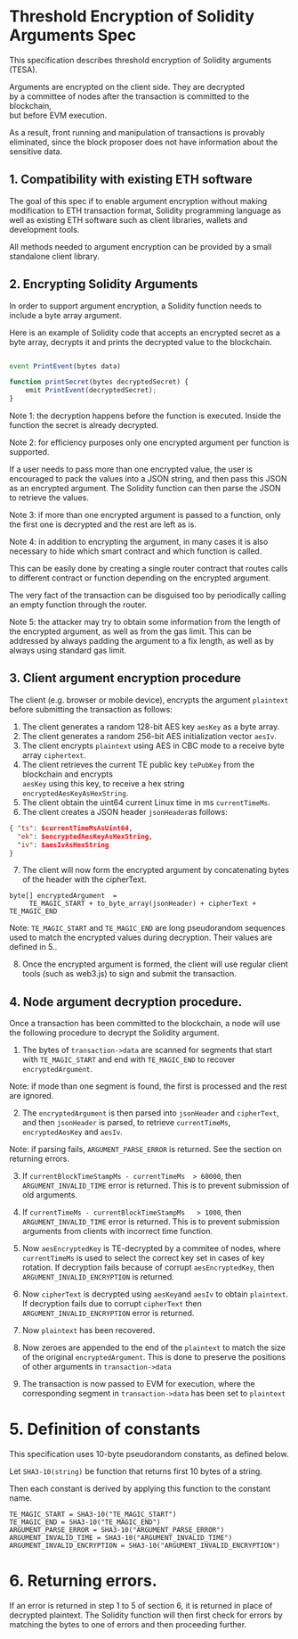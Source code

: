 # Threshold Encryption  of Solidity Arguments Spec

This specification describes threshold encryption of Solidity arguments (TESA). 

Arguments are encrypted on the client side. They are decrypted  
by a committee of nodes after the transaction is committed to the blockchain,  
but before EVM execution.

As a result, front running and manipulation of transactions is provably eliminated,
since the block proposer does not have information about the sensitive data.

## 1. Compatibility with existing ETH software

The goal of this spec if to enable argument encryption without making modification
to ETH transaction format, Solidity programming language as well as existing ETH software such as 
client libraries, wallets and development tools.

All methods needed to argument encryption can be provided by a small standalone 
client library.


## 2. Encrypting Solidity Arguments

In order to support argument encryption, a Solidity function needs to include a byte array argument.

Here is an example of Solidity code that accepts an encrypted secret as a byte array, decrypts
it and prints the decrypted value to the blockchain.

```javascript

event PrintEvent(bytes data)

function printSecret(bytes decryptedSecret) {
    emit PrintEvent(decryptedSecret);
}
```

Note 1: the decryption happens before the function is executed. Inside the function the 
secret is already decrypted.

Note 2: for efficiency purposes only one encrypted argument per function is supported.

If a user needs to pass more than one encrypted value, the user is encouraged to 
pack the values into a JSON string, and then pass this JSON as an encrypted argument.
The Solidity function can then parse the JSON to retrieve the values. 

Note 3: if more than one encrypted argument is passed to a function, only the 
first one is decrypted and the rest are left as is.

Note 4: in addition to encrypting the argument, in many cases it is also
necessary to hide which smart contract and which function is called.

This can be easily done by creating a single router contract that routes calls
to different contract or function depending on the encrypted argument.  

The very fact of the transaction can be disguised too by periodically
calling an empty function through the router.


Note 5: the attacker may try to obtain some information from the length of the
encrypted argument, as well as from the gas limit. This can be addressed
by always padding the argument to a fix length, as well as by always using 
standard gas limit.


## 3. Client argument encryption  procedure

The client (e.g. browser or mobile device), encrypts the argument ```plaintext``` before submitting the 
transaction as follows:

1. The client generates a random 128-bit AES key ```aesKey``` as a byte array.
2. The client generates a random 256-bit AES initialization vector ```aesIv```.
3. The client encrypts ```plaintext``` using AES in CBC mode to a receive byte array ```ciphertext```.
4. The client retrieves the current TE public key ```tePubKey``` from the blockchain and encrypts  
```aesKey``` using this key, to receive a hex string ```encryptedAesKeyAsHexString```.
5. The client obtain the uint64 current Linux time in ms ```currentTimeMs```.
6. The client creates a JSON header ```jsonHeader```as follows:

```json
{ "ts": $currentTimeMsAsUint64,
  "ek": $encryptedAesKeyAsHexString,
  "iv": $aesIvAsHexString
}
```

7. The client will now form the encrypted argument by concatenating 
bytes of the header with the cipherText.

```
byte[] encryptedArgument  = 
     TE_MAGIC_START + to_byte_array(jsonHeader) + cipherText + TE_MAGIC_END
```

Note: ```TE_MAGIC_START``` and ```TE_MAGIC_END``` are long pseudorandom sequences
used to match the encrypted values during decryption. Their values are
defined in 5..



8. Once the encrypted argument is formed, the client will use
   regular client tools (such as web3.js) to sign and submit the transaction.


## 4. Node argument decryption procedure.

Once a transaction has been committed to the blockchain, a node will use the 
following procedure to decrypt the Solidity argument.

1. The bytes of ```transaction->data``` are scanned for segments that start with
   ```TE_MAGIC_START``` and end with ```TE_MAGIC_END``` to recover 
```encryptedArgument```. 

Note: if mode than one segment is found, the first is processed and the rest are ignored.

2. The ```encryptedArgument``` is then parsed into ```jsonHeader``` and ```cipherText```, and
   then ```jsonHeader``` is parsed, to retrieve ```currentTimeMs```,
   ```encryptedAesKey``` and ```aesIv```. 

Note: if parsing fails, ```ARGUMENT_PARSE_ERROR``` is returned. See the section
on returning errors.

3. If ```currentBlockTimeStampMs - currentTimeMs  > 60000```, then
```ARGUMENT_INVALID_TIME``` error is returned. This is to prevent submission 
of old arguments.

4. If ```currentTimeMs - currentBlockTimeStampMs   > 1000```, then
   ```ARGUMENT_INVALID_TIME``` error is returned. This is to prevent submission
   arguments from clients with incorrect time function.

5. Now ```aesEncryptedKey``` is TE-decrypted by a commitee of nodes, where 
```currentTimeMs``` is used to select the correct key set in cases of key rotation.
If decryption fails because of corrupt ```aesEncryptedKey```,
then ```ARGUMENT_INVALID_ENCRYPTION``` is returned.

6. Now ```cipherText``` is decrypted using ```aesKey```and ```aesIv``` to obtain
```plaintext```. If decryption fails due to corrupt ```cipherText```
then ```ARGUMENT_INVALID_ENCRYPTION``` error is returned.


7. Now ```plaintext``` has been recovered.

8. Now zeroes are appended to the end of the ```plaintext``` to match the size of 
the original ```encryptedArgument```. This is done to preserve the 
positions of other arguments in ```transaction->data```

9. The transaction is now passed to
EVM for execution, where the corresponding segment in
```transaction->data``` has been set to ```plaintext```


# 5. Definition of constants 

This specification uses 10-byte pseudorandom constants, as defined below.

Let ```SHA3-10(string)``` be function that returns first 10 bytes of a string.

Then each constant is derived by applying this function to the constant name.

```
TE_MAGIC_START = SHA3-10("TE_MAGIC_START")
TE_MAGIC_END = SHA3-10("TE_MAGIC_END")
ARGUMENT_PARSE_ERROR = SHA3-10("ARGUMENT_PARSE_ERROR")
ARGUMENT_INVALID_TIME = SHA3-10("ARGUMENT_INVALID_TIME")
ARGUMENT_INVALID_ENCRYPTION = SHA3-10("ARGUMENT_INVALID_ENCRYPTION")
```


# 6. Returning errors.


If an error is returned in step 1 to 5 of section 6, it is returned in
place of decrypted plaintext. The Solidity function
will then first check for errors by matching the bytes to one 
of errors and then proceeding further.
